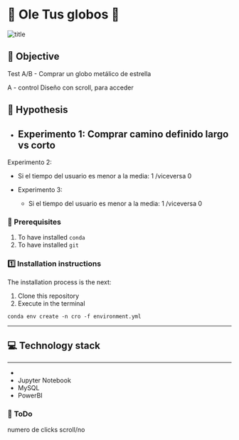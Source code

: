 # :balloon: **Ole Tus globos** :balloon:
![title](./img/ppal.jpg/)

## :page_facing_up: **Objective**
Test A/B - Comprar un globo metálico de estrella 

A - control
Diseño con scroll, para acceder




## :nut_and_bolt: **Hypothesis**
- Experimento 1: Comprar camino definido largo vs corto
  - 
Experimento 2:
  - Si el tiempo del usuario es menor a la media: 1 /viceversa 0

- Experimento 3:
  - Si el tiempo del usuario es menor a la media: 1 /viceversa 0





### :key: Prerequisites
1. To have installed `conda`
2. To have installed `git`

### :one: Installation instructions
The installation process is the next:
  1. Clone this repository
  2. Execute in the terminal
   
   `conda env create -n cro -f environment.yml`
    

----


## :computer: **Technology stack**
------
- 
- Jupyter Notebook
- MySQL
- PowerBI




### :shit: **ToDo**
numero de clicks
scroll/no